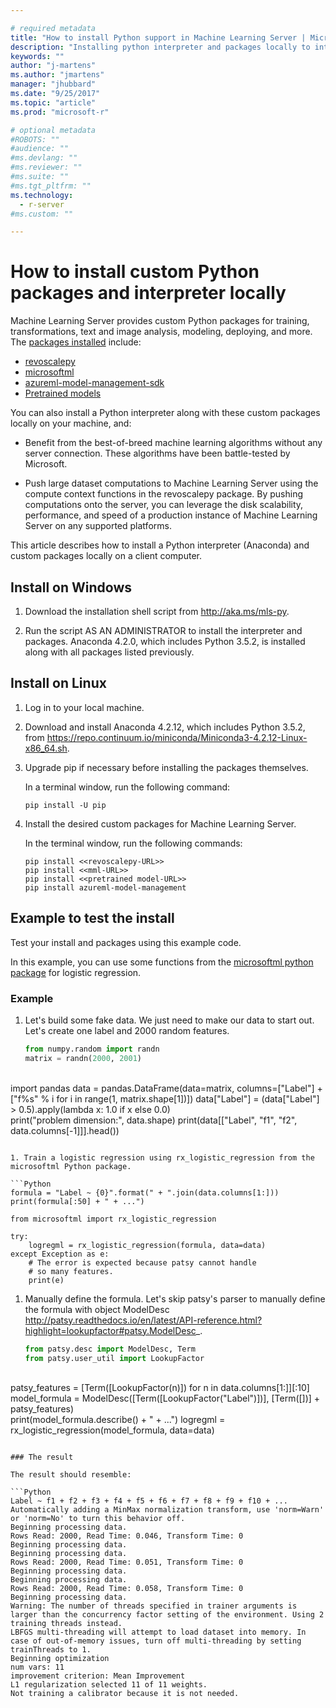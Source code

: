 ```yaml
---

# required metadata
title: "How to install Python support in Machine Learning Server | Microsoft Docs"
description: "Installing python interpreter and packages locally to interact with Machine Learning Server"
keywords: ""
author: "j-martens"
ms.author: "jmartens"
manager: "jhubbard"
ms.date: "9/25/2017"
ms.topic: "article"
ms.prod: "microsoft-r"

# optional metadata
#ROBOTS: ""
#audience: ""
#ms.devlang: ""
#ms.reviewer: ""
#ms.suite: ""
#ms.tgt_pltfrm: ""
ms.technology:
  - r-server
#ms.custom: ""

---
```


# How to install custom Python packages and interpreter locally

Machine Learning Server provides custom Python packages for training, transformations, text and image analysis, modeling, deploying, and more. The [packages installed](../python-reference/introducing-python-package-reference.md) include:
+ [revoscalepy](../python-reference/revoscalepy/revoscalepy-package.md)
+ [microsoftml](../python-reference/microsoftml/microsoftml-package.md)
+ [azureml-model-management-sdk](../python-reference/azureml-model-management-sdk/azureml-model-management-sdk.md)
+ [Pretrained models](microsoftml-install-pretrained-models.md)

You can also install a Python interpreter along with these custom packages locally on your machine, and:

+ Benefit from the best-of-breed machine learning algorithms without any server connection. These algorithms have been battle-tested by Microsoft.
 
+ Push large dataset computations to Machine Learning Server using the compute context functions in the revoscalepy package. By pushing computations onto the server, you can leverage the disk scalability, performance, and speed of a production instance of Machine Learning Server on any supported platforms. 
 
This article describes how to install a Python interpreter (Anaconda) and custom packages locally on a client computer.

## Install on Windows

1. Download the installation shell script from http://aka.ms/mls-py.

1. Run the script AS AN ADMINISTRATOR to install the interpreter and packages. Anaconda 4.2.0, which includes Python 3.5.2, is installed along with all packages listed previously.

## Install on Linux

1. Log in to your local machine. 

1. Download and install Anaconda 4.2.12, which includes Python 3.5.2, from https://repo.continuum.io/miniconda/Miniconda3-4.2.12-Linux-x86_64.sh. 

1. Upgrade pip if necessary before installing the packages themselves.

   In a terminal window, run the following command:
   ```
   pip install -U pip
   ```

1. Install the desired custom packages for Machine Learning Server.

   In the terminal window, run the following commands:
   ```
   pip install <<revoscalepy-URL>>
   pip install <<mml-URL>>
   pip install <<pretrained model-URL>>
   pip install azureml-model-management
   ```

## Example to test the install

Test your install and packages using this example code. 

In this example, you can use some functions from the [microsoftml python package](../python-reference/microsoftml/microsoftml-package.md) for logistic regression.

### Example
1. Let's build some fake data. We just need to make our data to start out. Let's create one label and 2000 random features.

   ```Python
   from numpy.random import randn
   matrix = randn(2000, 2001)
​   
   import pandas
   data = pandas.DataFrame(data=matrix, columns=["Label"] + ["f%s" % i for i in range(1, matrix.shape[1])])
   data["Label"] = (data["Label"] > 0.5).apply(lambda x: 1.0 if x else 0.0)
​   
   print("problem dimension:", data.shape)
   print(data[["Label", "f1", "f2", data.columns[-1]]].head())
   ```
   
1. Train a logistic regression using rx_logistic_regression from the microsoftml Python package.

   ```Python
   formula = "Label ~ {0}".format(" + ".join(data.columns[1:]))
   print(formula[:50] + " + ...")
​   
   from microsoftml import rx_logistic_regression
​   
   try:
       logregml = rx_logistic_regression(formula, data=data)
   except Exception as e:
       # The error is expected because patsy cannot handle
       # so many features.
       print(e)
   ```

1. Manually define the formula. Let's skip patsy's parser to manually define the formula with object ModelDesc <http://patsy.readthedocs.io/en/latest/API-reference.html?highlight=lookupfactor#patsy.ModelDesc>_.

   ```Python
   from patsy.desc import ModelDesc, Term
   from patsy.user_util import LookupFactor
​   
   patsy_features = [Term([LookupFactor(n)]) for n in data.columns[1:]][:10]
   model_formula = ModelDesc([Term([LookupFactor("Label")])], [Term([])] + patsy_features)
​   
   print(model_formula.describe() + " + ...")
   logregml = rx_logistic_regression(model_formula, data=data)
   ```

### The result 

The result should resemble:

```Python
Label ~ f1 + f2 + f3 + f4 + f5 + f6 + f7 + f8 + f9 + f10 + ...
Automatically adding a MinMax normalization transform, use 'norm=Warn' or 'norm=No' to turn this behavior off.
Beginning processing data.
Rows Read: 2000, Read Time: 0.046, Transform Time: 0
Beginning processing data.
Beginning processing data.
Rows Read: 2000, Read Time: 0.051, Transform Time: 0
Beginning processing data.
Beginning processing data.
Rows Read: 2000, Read Time: 0.058, Transform Time: 0
Beginning processing data.
Warning: The number of threads specified in trainer arguments is larger than the concurrency factor setting of the environment. Using 2 training threads instead.
LBFGS multi-threading will attempt to load dataset into memory. In case of out-of-memory issues, turn off multi-threading by setting trainThreads to 1.
Beginning optimization
num vars: 11
improvement criterion: Mean Improvement
L1 regularization selected 11 of 11 weights.
Not training a calibrator because it is not needed.
``` 